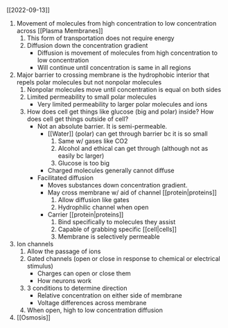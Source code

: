 [[2022-09-13]]

1. Movement of molecules from high concentration to low concentration across [[Plasma Membranes]]
	1. This form of transportation does not require energy
	2. Diffusion down the concentration gradient
		- Diffusion is movement of molecules from high concentration to low concentration
		- Will continue until concentration is same in all regions
2. Major barrier to crossing membrane is the hydrophobic interior that repels polar molecules but not nonpolar molecules
	1. Nonpolar molecules move until concentration is equal on both sides
	2. Limited permeability to small polar molecules
		- Very limited permeability to larger polar molecules and ions
	3. How does cell get things like glucose (big and polar) inside? How does cell get things outside of cell?
		- Not an absolute barrier. It is semi-permeable. 
			- [[Water]] (polar) can get through barrier bc it is so small
				1. Same w/ gases like CO2
				2. Alcohol and ethical can get through (although not as easily bc larger)
				3. Glucose is too big
			- Charged molecules generally cannot diffuse
		- Facilitated diffusion
			- Moves substances down concentration gradient. 
			- May cross membrane w/ aid of channel [[protein|proteins]]
				1. Allow diffusion like gates
				2. Hydrophilic channel when open
			- Carrier [[protein|proteins]]
				1. Bind specifically to molecules they assist
				2. Capable of grabbing specific [[cell|cells]]
				3. Membrane is selectively permeable 
3. Ion channels
	1. Allow the passage of ions
	2. Gated channels (open or close in response to chemical or electrical stimulus)
		- Charges can open or close them
		- How neurons work
	3. 3 conditions to determine direction
		- Relative concentration on either side of membrane
		- Voltage differences across membrane
	4. When open, high to low concentration diffusion
4. [[Osmosis]]